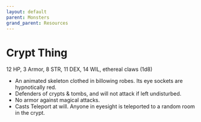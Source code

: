 ```yaml
---
layout: default
parent: Monsters
grand_parent: Resources
---
```


# Crypt Thing

12 HP, 3 Armor, 8 STR, 11 DEX, 14 WIL, ethereal claws (1d8)

- An animated skeleton clothed in billowing robes. Its eye sockets are hypnotically red.
- Defenders of crypts & tombs, and will not attack if left undisturbed.
- No armor against magical attacks.
- Casts Teleport at will. Anyone in eyesight is teleported to a random room in the crypt.



